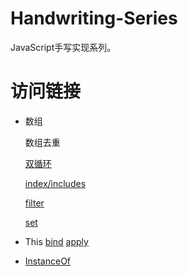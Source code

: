 # Handwriting-Series
JavaScript手写实现系列。

# 访问链接
- 数组

    数组去重  
    
    [双循环](https://github.com/ideazhao/Handwriting-Series/blob/master/Array/unique_loop.js)

    [index/includes](https://github.com/ideazhao/Handwriting-Series/blob/master/Array/unique_include.js)

    [filter](https://github.com/ideazhao/Handwriting-Series/blob/master/Array/unique_filter.js)

    [set](https://github.com/ideazhao/Handwriting-Series/blob/master/Array/unique_set.js)

- This
    [bind]()
    [apply]()

- [InstanceOf]()

  
